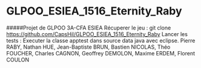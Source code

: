# GLPOO_ESIEA_1516_Eternity_Raby
#####Projet de GLPOO 3A-CFA ESIEA
Récuperer le jeu :  git clone https://github.com/CapsHil/GLPOO_ESIEA_1516_Eternity_Raby
Lancer les tests : Executer la classe apptest dans source data java avec eclipse.
 Pierre RABY, Nathan HUE, Jean-Baptiste BRUN, Bastien NICOLAS, Théo FOUCHER, Charles CAGNON, Geoffrey DEMOLON, Maxime ERDEM, Florent COULON
